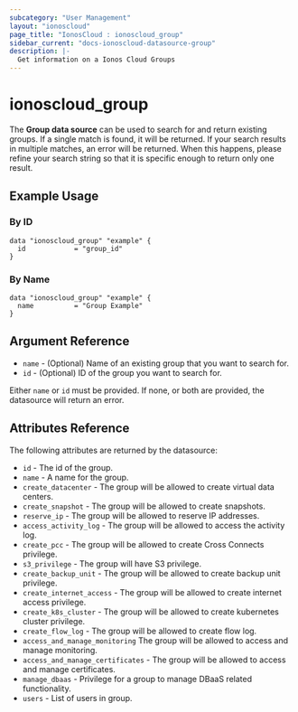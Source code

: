 ```yaml
---
subcategory: "User Management"
layout: "ionoscloud"
page_title: "IonosCloud : ionoscloud_group"
sidebar_current: "docs-ionoscloud-datasource-group"
description: |-
  Get information on a Ionos Cloud Groups
---
```


# ionoscloud\_group

The **Group data source** can be used to search for and return existing groups.
If a single match is found, it will be returned. If your search results in multiple matches, an error will be returned. 
When this happens, please refine your search string so that it is specific enough to return only one result.

## Example Usage

### By ID
```hcl
data "ionoscloud_group" "example" {
  id			= "group_id"
}
```

### By Name
```hcl
data "ionoscloud_group" "example" {
  name			= "Group Example"
}
```

## Argument Reference

* `name` - (Optional) Name of an existing group that you want to search for.
* `id` - (Optional) ID of the group you want to search for.

Either `name` or `id` must be provided. If none, or both are provided, the datasource will return an error.

## Attributes Reference

The following attributes are returned by the datasource:

* `id` - The id of the group.
* `name` - A name for the group.
* `create_datacenter` - The group will be allowed to create virtual data centers.
* `create_snapshot` - The group will be allowed to create snapshots.
* `reserve_ip` - The group will be allowed to reserve IP addresses.
* `access_activity_log` - The group will be allowed to access the activity log.
* `create_pcc` - The group will be allowed to create Cross Connects privilege.
* `s3_privilege` - The group will have S3 privilege.
* `create_backup_unit` - The group will be allowed to create backup unit privilege.
* `create_internet_access` - The group will be allowed to create internet access privilege.
* `create_k8s_cluster` - The group will be allowed to create kubernetes cluster privilege.
* `create_flow_log` -  The group will be allowed to create flow log.
* `access_and_manage_monitoring`  The group will be allowed to access and manage monitoring.
* `access_and_manage_certificates` - The group will be allowed to access and manage certificates.
* `manage_dbaas` - Privilege for a group to manage DBaaS related functionality.
* `users` - List of users in group.
